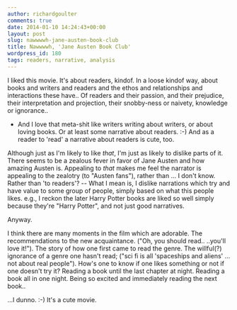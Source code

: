 ```yaml
---
author: richardgoulter
comments: true
date: 2014-01-10 14:24:43+00:00
layout: post
slug: nawwwwh-jane-austen-book-club
title: Nawwwwh, 'Jane Austen Book Club'
wordpress_id: 180
tags: readers, narrative, analysis
---
```


I liked this movie.
It's about readers, kindof. In a loose kindof way, about books and writers and readers and the ethos and relationships and interactions these have..
Of readers and their passion, and their prejudice, their interpretation and projection, their snobby-ness or naivety, knowledge or ignorance..

- And I love that meta-shit like writers writing about writers, or about loving books.
Or at least some narrative about readers. :-) And as a reader to 'read' a narrative about readers is cute, too.

Although just as I'm likely to like _that_, I'm just as likely to dislike parts of it.
There seems to be a zealous fever in favor of Jane Austen and how amazing Austen is. Appealing to _that_ makes me feel the narrator is appealing to the zealotry (to "Austen fans"), rather than ... I don't know. Rather than 'to readers'? -- What I mean is, I dislike narrations which try and have value to some group of people, simply based on what this people likes. e.g., I reckon the later Harry Potter books are liked so well simply because they're "Harry Potter", and not just good narratives.

Anyway.

I think there are many moments in the film which are adorable.
The recommendations to the new acquaintance. ("Oh, you should read.. ..you'll love it!").
The story of how one first came to read the genre.
The willful(?) ignorance of a genre one hasn't read; ("sci fi is all 'spaceships and aliens' ... not about real people"). How's one to know if one likes something or not if one doesn't try it?
Reading a book until the last chapter at night. Reading a book all in one night. Being so excited and immediately reading the next book..

...I dunno. :-) It's a cute movie.


